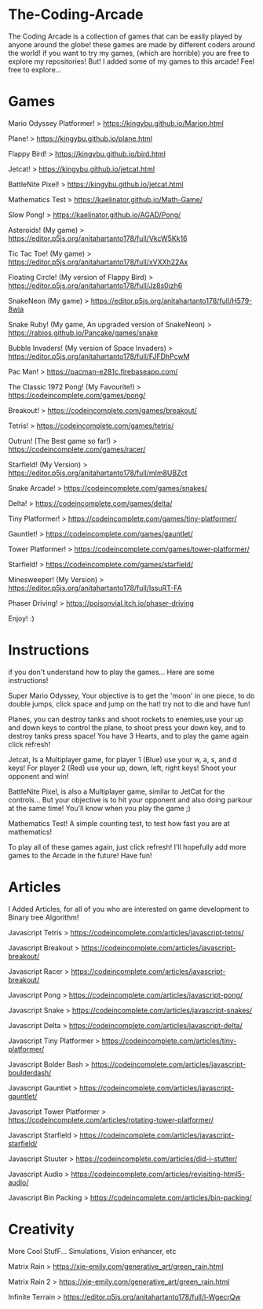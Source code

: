 # The-Coding-Arcade
The Coding Arcade is a collection of games that can be easily played by anyone around the globe! 
these games are made by different coders around the world! 
if you want to try my games, (which are horrible)  you are free to explore my repositories!
But! I added some of my games to this arcade! Feel free to explore...



# Games

Mario Odyssey Platformer! > https://kingybu.github.io/Marion.html

Plane! > https://kingybu.github.io/plane.html

Flappy Bird! > https://kingybu.github.io/bird.html

Jetcat! > https://kingybu.github.io/jetcat.html

BattleNite Pixel! > https://kingybu.github.io/jetcat.html

Mathematics Test > https://kaelinator.github.io/Math-Game/

Slow Pong! > https://kaelinator.github.io/AGAD/Pong/

Asteroids! (My game) > https://editor.p5js.org/anitahartanto178/full/VkcW5Kk16

Tic Tac Toe! (My game) > https://editor.p5js.org/anitahartanto178/full/xVXXh22Ax

Floating Circle! (My version of Flappy Bird) > https://editor.p5js.org/anitahartanto178/full/Jz8s0izh6

SnakeNeon (My game) > https://editor.p5js.org/anitahartanto178/full/H579-8wia

Snake Ruby! (My game, An upgraded version of SnakeNeon) > https://rabios.github.io/Pancake/games/snake

Bubble Invaders! (My version of Space Invaders) > https://editor.p5js.org/anitahartanto178/full/FJFDhPcwM

Pac Man! > https://pacman-e281c.firebaseapp.com/

The Classic 1972 Pong! (My Favourite!) > https://codeincomplete.com/games/pong/

Breakout! > https://codeincomplete.com/games/breakout/

Tetris! > https://codeincomplete.com/games/tetris/

Outrun! (The Best game so far!) > https://codeincomplete.com/games/racer/

Starfield! (My Version) > https://editor.p5js.org/anitahartanto178/full/mIm8UBZct

Snake Arcade! > https://codeincomplete.com/games/snakes/

Delta! > https://codeincomplete.com/games/delta/

Tiny Platformer! > https://codeincomplete.com/games/tiny-platformer/

Gauntlet! > https://codeincomplete.com/games/gauntlet/

Tower Platformer! > https://codeincomplete.com/games/tower-platformer/

Starfield! > https://codeincomplete.com/games/starfield/

Minesweeper! (My Version) > https://editor.p5js.org/anitahartanto178/full/IssuRT-FA

Phaser Driving! > https://poisonvial.itch.io/phaser-driving

Enjoy! :)




# Instructions
if you don't understand how to play the games... Here are some instructions!

Super Mario Odyssey,
Your objective is to get the 'moon' in one piece, to do double jumps, click space and jump on the hat! try not to die and have fun!

Planes,
you can destroy tanks and shoot rockets to enemies,use your up and down keys to control the plane, to shoot press your down key, and to destroy tanks press space! You have 3 Hearts, and to play the game again click refresh!

Jetcat,
Is a Multiplayer game, for player 1 (Blue) use your w, a, s, and d keys! For player 2 (Red) use your up, down, left, right keys! Shoot your opponent and win!

BattleNite Pixel,
is also a Multiplayer game, similar to JetCat for the controls... But your objective is to hit your opponent and also doing parkour at the same time! You'll know when you play the game ;)

Mathematics Test! A simple counting test, to test how fast you are at mathematics!

To play all of these games again, just click refresh!
I'll hopefully add more games to the Arcade in the future! 
Have fun!



# Articles
I Added Articles, for all of you who are interested on game development to Binary tree Algorithm!

Javascript Tetris > https://codeincomplete.com/articles/javascript-tetris/

Javascript Breakout > https://codeincomplete.com/articles/javascript-breakout/

Javascript Racer > https://codeincomplete.com/articles/javascript-breakout/

Javascript Pong > https://codeincomplete.com/articles/javascript-pong/

Javascript Snake > https://codeincomplete.com/articles/javascript-snakes/

Javascript Delta > https://codeincomplete.com/articles/javascript-delta/

Javascript Tiny Platformer > https://codeincomplete.com/articles/tiny-platformer/

Javascript Bolder Bash > https://codeincomplete.com/articles/javascript-boulderdash/

Javascript Gauntlet > https://codeincomplete.com/articles/javascript-gauntlet/

Javascript Tower Platformer > https://codeincomplete.com/articles/rotating-tower-platformer/

Javascript Starfield > https://codeincomplete.com/articles/javascript-starfield/

Javascript Stuuter > https://codeincomplete.com/articles/did-i-stutter/

Javascript Audio > https://codeincomplete.com/articles/revisiting-html5-audio/

Javascript Bin Packing > https://codeincomplete.com/articles/bin-packing/






# Creativity

More Cool StufF... Simulations, Vision enhancer, etc

Matrix Rain > https://xie-emily.com/generative_art/green_rain.html

Matrix Rain 2 > https://xie-emily.com/generative_art/green_rain.html

Infinite Terrain > https://editor.p5js.org/anitahartanto178/full/l-WgecrQw
